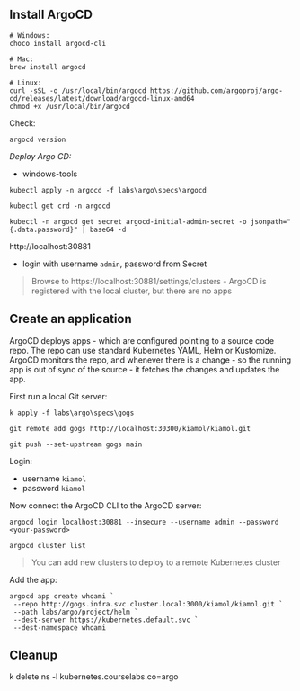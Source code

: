 

## Install ArgoCD

```
# Windows:
choco install argocd-cli

# Mac:
brew install argocd

# Linux:
curl -sSL -o /usr/local/bin/argocd https://github.com/argoproj/argo-cd/releases/latest/download/argocd-linux-amd64
chmod +x /usr/local/bin/argocd
```

Check:

```
argocd version
```

_Deploy Argo CD:_

- windows-tools

```
kubectl apply -n argocd -f labs\argo\specs\argocd

kubectl get crd -n argocd 

kubectl -n argocd get secret argocd-initial-admin-secret -o jsonpath="{.data.password}" | base64 -d
```

http://localhost:30881


- login with username `admin`, password from Secret

> Browse to https://localhost:30881/settings/clusters - ArgoCD is registered with the local cluster, but there are no apps

## Create an application

ArgoCD deploys apps - which are configured pointing to a source code repo. The repo can use standard Kubernetes YAML, Helm or Kustomize. ArgoCD monitors the repo, and whenever there is a change - so the running app is out of sync of the source - it fetches the changes and updates the app.

First run a local Git server:

```
k apply -f labs\argo\specs\gogs
```

```
git remote add gogs http://localhost:30300/kiamol/kiamol.git

git push --set-upstream gogs main
```

Login:

- username `kiamol`
- password `kiamol`

Now connect the ArgoCD CLI to the ArgoCD server:

```
argocd login localhost:30881 --insecure --username admin --password <your-password>

argocd cluster list
```

> You can add new clusters to deploy to a remote Kubernetes cluster


Add the app:

```
argocd app create whoami `
 --repo http://gogs.infra.svc.cluster.local:3000/kiamol/kiamol.git `
 --path labs/argo/project/helm `
 --dest-server https://kubernetes.default.svc `
 --dest-namespace whoami
```

## Cleanup

k delete ns -l kubernetes.courselabs.co=argo